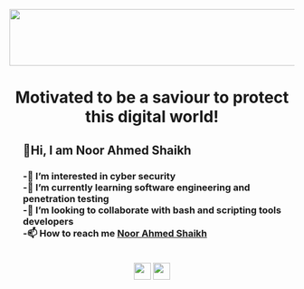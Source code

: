 
<!---
Noor-Ahmed-12/Noor-Ahmed-12 is a ✨ special ✨ repository because its `README.md` (this file) appears on your GitHub profile.
You can click the Preview link to take a look at your changes.
--->
<p>
<img src = "https://media.tenor.com/images/b3da74da5a2d36f4e385fdc88748e27f/tenor.gif" width=700 height=100>
 </p>
<h1 align="center">Motivated to be a saviour to protect this digital world!</h1>
<ul>
<h2>👋Hi, I am Noor Ahmed Shaikh</h2>
<h3><strong>-👀 I’m interested in cyber security</strong><br>
<strong>-🌱 I’m currently learning software engineering and penetration testing</strong><br>
<strong>-💞️ I’m looking to collaborate with bash and scripting tools developers</strong><br>
<strong>-📫 How to reach me <a href="https://www.linkedin.com/in/noor-ahmed-shaikh-2989691b4" target="_blank">Noor Ahmed Shaikh</a><br></strong><br></h3>
 </ul>
<p align="center">
<a href="https://www.linkedin.com/in/noor-ahmed-shaikh-2989691b4/" target="_blank"><img src="https://cdn.jsdelivr.net/npm/simple-icons@3.0.1/icons/linkedin.svg" height="30" width"30"></a>
<a href="https://www.twitter.com/NoorShykh54?s=09/" target="_blank"><img src="https://cdn.jsdelivr.net/npm/simple-icons@3.0.1/icons/twitter.svg" height="30" width"30"></a>
 </p>
